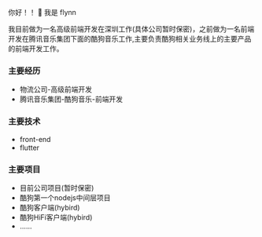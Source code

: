 你好！！ 👋  我是 flynn

我目前做为一名高级前端开发在深圳工作(具体公司暂时保密)，之前做为一名前端开发在腾讯音乐集团下面的酷狗音乐工作,主要负责酷狗相关业务线上的主要产品的前端开发工作。

### 主要经历
- 物流公司-高级前端开发
- 腾讯音乐集团-酷狗音乐-前端开发
### 主要技术
- front-end
- flutter
### 主要项目
- 目前公司项目(暂时保密)
- 酷狗第一个nodejs中间层项目
- 酷狗客户端(hybird)
- 酷狗HiFi客户端(hybird)
- ......
